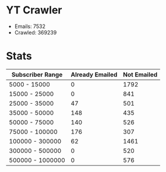 # YT Crawler
- Emails: 7532
- Crawled: 369239

# Stats
| Subscriber Range  | Already Emailed | Not Emailed |
|-------|-------|-------|
| 5000 - 15000 | 0 | 1792 |
| 15000 - 25000 | 0 | 841 |
| 25000 - 35000 | 47 | 501 |
| 35000 - 50000 | 148 | 435 |
| 50000 - 75000 | 140 | 526 |
| 75000 - 100000 | 176 | 307 |
| 100000 - 300000 | 62 | 1461 |
| 300000 - 500000 | 0 | 520 |
| 500000 - 1000000 | 0 | 576 |
